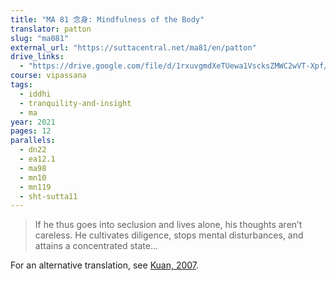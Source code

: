 ```yaml
---
title: "MA 81 念身: Mindfulness of the Body"
translator: patton
slug: "ma081"
external_url: "https://suttacentral.net/ma81/en/patton"
drive_links:
  - "https://drive.google.com/file/d/1rxuvgmdXeTUewa1VscksZMWC2wVT-Xpf/view?usp=drivesdk"
course: vipassana
tags:
  - iddhi
  - tranquility-and-insight
  - ma
year: 2021
pages: 12
parallels:
  - dn22
  - ea12.1
  - ma98
  - mn10
  - mn119
  - sht-sutta11
---
```


> If he thus goes into seclusion and lives alone, his thoughts aren’t careless.
He cultivates diligence, stops mental disturbances, and attains a concentrated state...

For an alternative translation, see [Kuan, 2007](/content/articles/annotated-translation-of-the-chinese-version-of-the-kayagatasati-sutta_kuan-tsefu).
